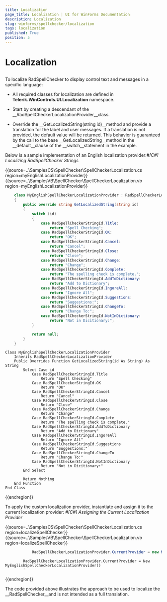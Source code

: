 ```yaml
---
title: Localization
page_title: Localization | UI for WinForms Documentation
description: Localization
slug: winforms/spellchecker/localization
tags: localization
published: True
position: 5
---
```


# Localization



## 

To localize RadSpellChecker to display control text and messages in a specific language:

* All required classes for localization are defined in __Telerik.WinControls.UI.Localization__ namespace.

* Start by creating a descendant of the __RadSpellCheckerLocalizationProvider__class. 

* Override the __GetLocalizedString(string id)__method and provide a translation for the label and user messages. If a translation is not provided, the default value will be returned. This behavior is guaranteed by the call to the base __GetLocalizedString__method in the __default__clause of the __switch__statement in the example. 

Below is a sample implementation of an English localization provider:#_[C#] Localizing RadSpellChecker Strings_

	



{{source=..\SamplesCS\SpellChecker\SpellCheckerLocalization.cs region=myEnglishLocalizationProvider}} 
{{source=..\SamplesVB\SpellChecker\SpellCheckerLocalization.vb region=myEnglishLocalizationProvider}} 

````C#
    class MyEnglishSpellCheckerLocalizationProvider : RadSpellCheckerLocalizationProvider
    {
        public override string GetLocalizedString(string id)
        {
            switch (id)
            {
                case RadSpellCheckerStringId.Title:
                    return "Spell Checking";
                case RadSpellCheckerStringId.OK:
                    return "OK";
                case RadSpellCheckerStringId.Cancel:
                    return "Cancel";
                case RadSpellCheckerStringId.Close:
                    return "Close";
                case RadSpellCheckerStringId.Change:
                    return "Change";
                case RadSpellCheckerStringId.Complete:
                    return "The spelling check is complete.";
                case RadSpellCheckerStringId.AddToDictionary:
                    return "Add to Dictionary";
                case RadSpellCheckerStringId.IngoreAll:
                    return "Ignore All";
                case RadSpellCheckerStringId.Suggestions:
                    return "Suggestions:";
                case RadSpellCheckerStringId.ChangeTo:
                    return "Change To:";
                case RadSpellCheckerStringId.NotInDictionary:
                    return "Not in Dicitionary:";
            }

            return null;
        }
    }
````
````VB.NET
Class MyEnglishSpellCheckerLocalizationProvider
    Inherits RadSpellCheckerLocalizationProvider
    Public Overrides Function GetLocalizedString(id As String) As String
        Select Case id
            Case RadSpellCheckerStringId.Title
                Return "Spell Checking"
            Case RadSpellCheckerStringId.OK
                Return "OK"
            Case RadSpellCheckerStringId.Cancel
                Return "Cancel"
            Case RadSpellCheckerStringId.Close
                Return "Close"
            Case RadSpellCheckerStringId.Change
                Return "Change"
            Case RadSpellCheckerStringId.Complete
                Return "The spelling check is complete."
            Case RadSpellCheckerStringId.AddToDictionary
                Return "Add to Dictionary"
            Case RadSpellCheckerStringId.IngoreAll
                Return "Ignore All"
            Case RadSpellCheckerStringId.Suggestions
                Return "Suggestions:"
            Case RadSpellCheckerStringId.ChangeTo
                Return "Change To:"
            Case RadSpellCheckerStringId.NotInDictionary
                Return "Not in Dicitionary:"
        End Select

        Return Nothing
    End Function
End Class
````

{{endregion}} 




To apply the custom localization provider, instantiate and assign it to the current localization provider: #_[C#] Assigning the Current Localization Provider_

	



{{source=..\SamplesCS\SpellChecker\SpellCheckerLocalization.cs region=localizeSpellChecker}} 
{{source=..\SamplesVB\SpellChecker\SpellCheckerLocalization.vb region=localizeSpellChecker}} 

````C#
            RadSpellCheckerLocalizationProvider.CurrentProvider = new MyEnglishSpellCheckerLocalizationProvider();
````
````VB.NET
        RadSpellCheckerLocalizationProvider.CurrentProvider = New MyEnglishSpellCheckerLocalizationProvider()
        '
````

{{endregion}} 




The code provided above illustrates the approach to be used to localize the __RadSpellChecker__and is not intended as a full translation.
